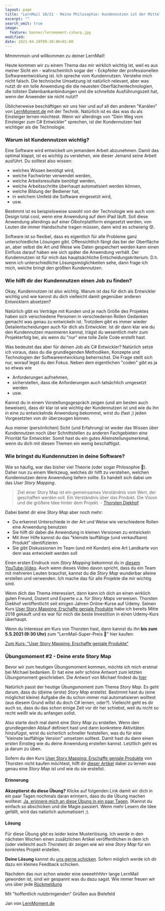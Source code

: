 ```yaml
---
layout: page
title: "LernMail 10/21 - Meine Philosophie: Kundennutzen ist der Mittelpunkt"
excerpt: ""
search_omit: true
image:
  feature: banner/lernmoment-csharp.jpg
modified:
date: 2021-04-28T09:30:00+01:00
---
```


Mmmmmoin und willkommen zu deiner LernMail!

Heute kommen wir zu einem Thema das mir wirklich wichtig ist, weil es aus meiner Sicht ein - wahrscheinlich sogar der - Eckpfeiler der professionellen Softwareentwicklung ist. Ich spreche vom Kundennutzen. Verstehe mich nicht falsch. Die technische Umsetzung ist natürlich relevant, aber was nutzt dir ein tolle Anwendung die die neuesten Oberflächentechnologien, die tollsten Datenbankanbindungen und die schnellste Ausführungszeit hat, wenn der Anwender sie nicht nutzt?

Üblicherweise beschäftigen wir uns hier und auf all den anderen "Kanälen" von [LernMoment.de](https://www.lernmoment.de) mit der Technik. Natürlich ist es das was du als Einsteiger lernen möchtest. Wenn wir allerdings von "Dein Weg vom Einsteiger zum C# Entwickler" sprechen, ist der Kundennutzen fast wichtiger als die Technologie.

### Warum ist Kundennutzen wichtig?
Eine Software wird entwickelt um jemandem Arbeit abzunehmen. Damit das optimal klappt, ist es wichtig zu verstehen, wie dieser Jemand seine Arbeit ausführt. Du solltest also wissen: 
 - welches Wissen benötigt wird,
 - welche Fachwörter verwendet werden,
 - welche Arbeitsresultate benötigt werden,
 - welche Arbeitsschritte überhaupt automatisiert werden können,
 - welche Bildung der Bediener hat,
 - in welchem Umfeld die Software eingesetzt wird,
 - usw.

Bestimmt ist es beispielsweise sowohl von der Technologie wie auch vom Design total cool, wenn eine Anwendung auf dem iPad läuft. Soll diese Anwendung allerdings auf einer Ölbohrplattform eingesetzt werden, von Leuten die immer Handschuhe tragen müssen, dann wird es schwierig 😟.

Software ist so flexibel, dass es eigentlich für alle Probleme ganz unterschiedliche Lösungen gibt. Offensichtlich fängt das bei der Oberfläche an, aber selbst die Art und Weise wie Daten gespeichert werden kann einen Einfluss darauf haben wie sich später die Anwendung verhält. Der Kundennutzen ist für mich das hauptsächliche Entscheidungskriterium. D.h. wenn ich unterschiedliche Lösungsmöglichkeiten sehe, dann frage ich mich, welche bringt den größten Kundennutzen.

### Wie hilft dir der Kundennutzen einen Job zu finden?
Okay, Kundennutzen ist also wichtig. Warum ist das für dich als Entwickler wichtig und wie kannst du dich vielleicht damit gegenüber anderen Entwicklern absetzen?

Natürlich gibt es Verträge mit Kunden und je nach Größe des Projektes haben sich verschiedene Personen in verschiedenen Rollen Gedanken gemacht was genau zu entwickeln ist. Trotzdem gibt es immer wieder Detailentscheidungen auch für dich als Entwickler. Ist dir dann klar wie du den Kundennutzen maximieren kannst, trägst du wesentlich mehr zum Projekterfolg bei, als wenn du "nur" eine tolle Zeile Code erstellt hast.

Was bedeutet das aber für deinen Job als C# Entwickler? Natürlich setze ich voraus, dass du die grundlegenden Methodiken, Konzepte und Technologien der Softwareentwicklung beherrschst. Die Frage stellt sich nur, worauf legst du den Fokus. Neben dem eigentlichen "coden" gibt es ja so etwas wie
 - Anforderungen aufnehmen, 
 - sicherstellen, dass die Anforderungen auch tatsächlich umgesetzt werden
 - usw.

Kannst du in einem Vorstellungsgespräch zeigen (und am besten auch beweisen), dass dir klar ist wie wichtig der Kundennutzen ist und wie du ihn in eine zu entwickelnde Anwendung bekommst, wirst du (fast ;) jeden Vorgesetzten von dir überzeugen können.

Aus meiner (persönlichen) Sicht (und Erfahrung) ist weder das Wissen über Kundennutzen noch über Schnittstellen zu anderen Fachgebieten eine Priorität für Entwickler. Somit hast du ein gutes Alleinstellungsmerkmal, wenn du dich mit diesen Themen ein wenig beschäftigst.

### Wie bringst du Kundennutzen in deine Software?
Wie so häufig, war das bisher viel Theorie (oder sogar Philosophie 🤔). Daher nun zu einem Werkzeug, welches dir hilft zu verstehen, welchen Kundennutzen deine Anwendung liefern sollte. Es handelt sich dabei um das *User Story Mapping*.

> Ziel einer Story Map ist ein gemeinsames Verständnis vom Wert, der geschaffen werden soll. Ein Verständnis über das Produkt. Die Vision und die größere Idee hinter dem Projekt. - [Thorsten Diekhof](https://www.udemy.com/course/user-story-mapping-agile-projectmanagement/?couponCode=LERNMAIL10)

Dabei bietet dir eine *Story Map* aber noch mehr:
 - Du erkennst Unterschiede in der Art und Weise wie verschiedene Rollen eine Anwendung benutzen
 - Sie hilft dir dabei die Anwendung in kleinen Versionen zu entwickeln
 - Mit ihrer Hilfe kannst du das "kleinste lauffähige (und verkaufbare) Produkt" identifizieren
 - Sie gibt Diskussionen im Team (und mit Kunden) eine Art Landkarte von dem was entwickelt werden soll

Einen ersten Eindruck vom *Story Mapping* bekommst du in [diesem YouTube-Video](https://youtu.be/vDom3E9VT2I). Auch wenn dieses Video davon spricht, dass du ein Team mit mehreren Leuten brauchst, kannst du die *Story Map* wunderbar alleine erstellen und verwenden. Ich mache das für alle Projekte die mir wichtig sind.

Wenn dich das Thema interessiert, dann kann ich dich an einen wirklich guten Freund, Dozent und Experte u.a. für *Story Maps* verweisen. Thorsten Diekhof veröffentlicht seit einigen Jahren Online-Kurse auf Udemy. Seinen Kurs [User Story Mapping: Erschaffe geniale Produkte]() habe ich bereits Mitte 2018 gekauft und es war für mich die beste Investition in einen Udemy-Kurs überhaupt.

Wenn du Interesse am Kurs von Thorsten hast, dann kannst du ihn **bis zum 5.5.2021 (9:30 Uhr)** zum "LernMail-Super-Preis 🤪" hier kaufen:

[Zum Kurs: "User Story Mapping: Erschaffe geniale Produkte"](https://www.udemy.com/course/user-story-mapping-agile-projectmanagement/?couponCode=LERNMAIL10)

### Übungsmoment #2 - Deine erste Story Map
Bevor wir zum heutigen Übungsmoment kommen, möchte ich mich erstmal bei Michael bedanken. Er hat eine sehr schöne Antwort zum letzten Übungsmoment geschrieben. Die Antwort von Michael findest du [hier](https://github.com/LernMoment/community-fragen/issues/13)

Natürlich passt der heutige Übungsmoment zum Thema *Story Map*. Es geht darum, dass du (d)eine (erste) *Story Map* erstellst. Bestimmt hast du (eine möglichst kleine) Aufgabe die du schon immer mal automatisieren wolltest (aus diesem Grund willst du doch C# lernen, oder?). Vielleicht geht es dir auch so, dass du das schon einige Zeit vor dir her schiebst, weil du nicht so recht weißt wie du anfangen sollst.

Also starte doch mal damit eine *Story Map* zu erstellen. Wenn den grundlegenden Ablauf definiert hast und dann konkretere Aktivitäten hinzufügst, wirst du sicherlich schneller feststellen, was du für eine "kleinste lauffähige Version" umsetzen solltest. Damit hast du dann einen ersten Einstieg wie du deine Anwendung erstellen kannst. Letztlich geht es ja darum zu üben.

Sofern du den Kurs [User Story Mapping: Erschaffe geniale Produkte](https://www.udemy.com/course/user-story-mapping-agile-projectmanagement/?couponCode=LERNMAIL10) von Thorsten nicht kaufen möchtest, hilft dir [dieser Artikel](https://www.lise.de/blog/artikel/user-story-mapping-die-perfekte-methode-anforderungen-zu-definieren/) dabei zu lernen was genau eine *Story Map* ist und wie du sie erstellst.

#### Erinnerung
**Akzeptierst du diese Übung?** Klicke auf folgenden Link damit wir dich in ein paar Tagen nochmals daran erinnern, dass du die Übung machen wolltest: [Ja, erinnere mich an diese Übung in ein paar Tagen](mailto:jan@lernmoment?subject=[LernMail%210-21]%20Übungsmoment%20akzeptiert). (Kannst du einfach so abschicken und die Magie passiert. Wenn mehr Lesern die Idee gefällt, wird das natürlich automatisiert ;).

#### Lösung
Für diese Übung gibt es leider keine Musterlösung. Ich werde in den nächsten Wochen einen zusätzlichen Artikel veröffentlichen in dem ich (oder vielleicht auch Thorsten) dir zeigen wie wir eine *Story Map* für ein konkretes Projekt erstellen.

**Deine Lösung** kannst du [uns gerne schicken](mailto:jan@lernmoment?subject=[LernMail%210-21]%20Übungsmoment%20Lösung). Sofern möglich werde ich dir dazu ein kleines Feedback schicken.

Nachdem das nun schon wieder eine seeeehhhhrr lange LernMail geworden ist, sind wir gespannt was du dazu sagst. Wie immer freuen wir uns über jede [Rückmeldung](mailto:jan@lernmoment.de?subject=Rückmeldung%20LernMail%210-21)

Mit "hoffentlich nutzbringenden" Grüßen aus Bielefeld

Jan von [LernMoment.de](https://www.lernmoment.de)